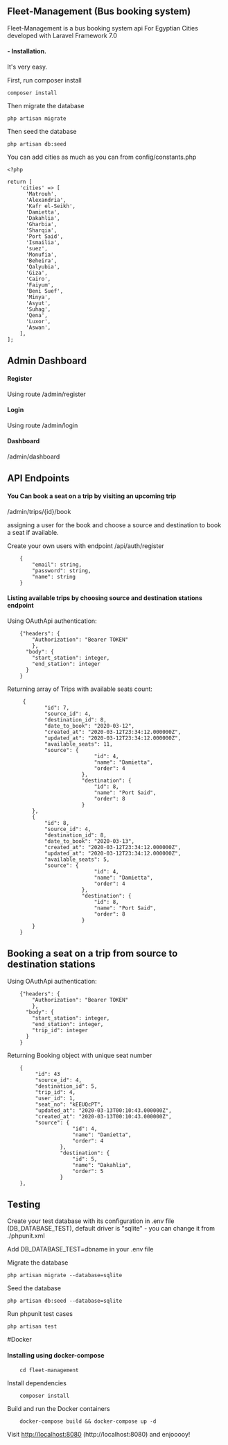 
## Fleet-Management (Bus booking system)

Fleet-Management is a bus booking system api For Egyptian Cities developed with Laravel Framework 7.0

#### - Installation.
It's very easy.

First, run composer install

	composer install

Then migrate the database

	php artisan migrate
	
Then seed the database

	php artisan db:seed

You can add cities as much as you can from config/constants.php

	<?php
    
    return [
        'cities' => [
          'Matrouh',
          'Alexandria',
          'Kafr el-Seikh',
          'Damietta',
          'Dakahlia',
          'Gharbia',
          'Sharqia',
          'Port Said',
          'Ismailia',
          'suez',
          'Monufia',
          'Beheira',
          'Qalyubia',
          'Giza',
          'Cairo',
          'Faiyum',
          'Beni Suef',
          'Minya',
          'Asyut',
          'Suhag',
          'Qena',
          'Luxor',
          'Aswan',
        ],
    ];

## Admin Dashboard

#### Register

Using route /admin/register

#### Login 

Using route /admin/login

#### Dashboard

/admin/dashboard

## API Endpoints

#### You Can book a seat on a trip by visiting an upcoming trip

/admin/trips/{id}/book

assigning a user for the book and choose a source and destination to book a seat if available.

Create your own users with endpoint /api/auth/register

        {
            "email": string,
            "password": string,
            "name": string
        } 

#### Listing available trips by choosing source and destination stations endpoint

Using OAuthApi authentication: 
    
        {"headers": {
            "Authorization": "Bearer TOKEN"
            },
          "body": {
            "start_station": integer,
            "end_station": integer
          }
        }
Returning array of Trips with available seats count:

         {
                "id": 7,
                "source_id": 4,
                "destination_id": 8,
                "date_to_book": "2020-03-12",
                "created_at": "2020-03-12T23:34:12.000000Z",
                "updated_at": "2020-03-12T23:34:12.000000Z",
                "available_seats": 11,
                "source": {
                                "id": 4,
                                "name": "Damietta",
                                "order": 4
                            },
                            "destination": {
                                "id": 8,
                                "name": "Port Said",
                                "order": 8
                            }
            },
            {
                "id": 8,
                "source_id": 4,
                "destination_id": 8,
                "date_to_book": "2020-03-13",
                "created_at": "2020-03-12T23:34:12.000000Z",
                "updated_at": "2020-03-12T23:34:12.000000Z",
                "available_seats": 5,
                "source": {
                                "id": 4,
                                "name": "Damietta",
                                "order": 4
                            },
                            "destination": {
                                "id": 8,
                                "name": "Port Said",
                                "order": 8
                            }
            }
        }
        
## Booking a seat on a trip from source to destination stations

Using OAuthApi authentication: 
    
        {"headers": {
            "Authorization": "Bearer TOKEN"
            },
          "body": {
            "start_station": integer,
            "end_station": integer,
            "trip_id": integer
          }
        }
Returning Booking object with unique seat number

        {
             "id": 43
             "source_id": 4,
             "destination_id": 5,
             "trip_id": 4,
             "user_id": 1,
             "seat_no": "kEEUQcPT",
             "updated_at": "2020-03-13T00:10:43.000000Z",
             "created_at": "2020-03-13T00:10:43.000000Z",
             "source": {
                         "id": 4,
                         "name": "Damietta",
                         "order": 4
                     },
                     "destination": {
                         "id": 5,
                         "name": "Dakahlia",
                         "order": 5
                     }
        },


## Testing

Create your test database with its configuration in .env file (DB_DATABASE_TEST), default driver is "sqlite" - you can change it from ./phpunit.xml

Add DB_DATABASE_TEST=dbname in your .env file

Migrate the database

	php artisan migrate --database=sqlite
	
Seed the database

	php artisan db:seed --database=sqlite
	
Run phpunit test cases

    php artisan test
    


#Docker

#### Installing using docker-compose


        cd fleet-management

Install dependencies

        composer install

Build and run the Docker containers

        docker-compose build && docker-compose up -d
        
Visit [http://localhost:8080](http://localhost:8080) (http://localhost:8080) and enjooooy!